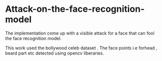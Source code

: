 # Attack-on-the-face-recognition-model

The implementation come up with a visible attack for a face that can fool the face recognition model.

This work used the bollywood celeb dataset . The face points i.e forhead , beard part etc detected using opencv liberaries. 
